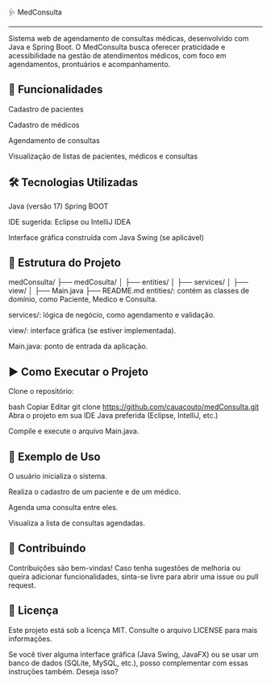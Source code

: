 🩺 MedConsulta

---



Sistema web de agendamento de consultas médicas, desenvolvido com Java e Spring Boot. O MedConsulta busca oferecer praticidade e acessibilidade na gestão de atendimentos médicos, com foco em agendamentos, prontuários e acompanhamento.

📌 Funcionalidades
---
Cadastro de pacientes

Cadastro de médicos

Agendamento de consultas

Visualização de listas de pacientes, médicos e consultas

🛠️ Tecnologias Utilizadas
---
Java (versão 17)
Spring BOOT

IDE sugerida: Eclipse ou IntelliJ IDEA

Interface gráfica construída com Java Swing (se aplicável)

📁 Estrutura do Projeto
---
medConsulta/
├── medCosulta/
│   ├── entities/
│   ├── services/
│   ├── view/
│   ├── Main.java
├── README.md
entities/: contém as classes de domínio, como Paciente, Medico e Consulta.

services/: lógica de negócio, como agendamento e validação.

view/: interface gráfica (se estiver implementada).

Main.java: ponto de entrada da aplicação.

▶️ Como Executar o Projeto
---
Clone o repositório:

bash
Copiar
Editar
git clone https://github.com/cauacouto/medConsulta.git
Abra o projeto em sua IDE Java preferida (Eclipse, IntelliJ, etc.)

Compile e execute o arquivo Main.java.

🧪 Exemplo de Uso
---
O usuário inicializa o sistema.

Realiza o cadastro de um paciente e de um médico.

Agenda uma consulta entre eles.

Visualiza a lista de consultas agendadas.

🤝 Contribuindo
---
Contribuições são bem-vindas! Caso tenha sugestões de melhoria ou queira adicionar funcionalidades, sinta-se livre para abrir uma issue ou pull request.

📝 Licença
---
Este projeto está sob a licença MIT. Consulte o arquivo LICENSE para mais informações.

Se você tiver alguma interface gráfica (Java Swing, JavaFX) ou se usar um banco de dados (SQLite, MySQL, etc.), posso complementar com essas instruções também. Deseja isso?









